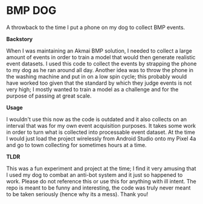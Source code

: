 # BMP DOG
A throwback to the time I put a phone on my dog to collect BMP events.

**Backstory**

When I was maintaining an Akmai BMP solution, I needed to collect a large amount of events in order to train a model that would then generate realistic event datasets.
I used this code to collect the events by strapping the phone to my dog as he ran around all day. Another idea was to throw the phone in the washing machine and put in on a low spin cycle; this probably 
would have worked too given that the standard by which they judge events is not very high; I mostly wanted to train a model as a challenge and for the purpose of passing at great scale.

**Usage**

I wouldn't use this now as the code is outdated and it also collects on an interval that was for my own event acquisition purposes. It takes some work in order to turn what is collected into 
processable event dataset. At the time I would just load the project wirelessly from Android Studio onto my Pixel 4a and go to town collecting for sometimes hours at a time. 

**TLDR**

This was a fun experiment and project at the time; I find it very amusing that I used my dog to combat an anti-bot system and it just so happened to work. Please do not reference this or use this
for anything with ill intent. The repo is meant to be funny and interesting, the code was truly never meant to be taken seriously (hence why its a mess). Thank you!




